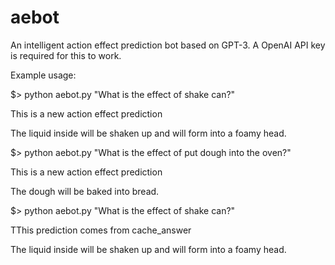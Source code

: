 # aebot
An intelligent action effect prediction bot based on GPT-3. A OpenAI API key is required for this to work.

Example usage:


$> python aebot.py "What is the effect of shake can?"

   This is a new action effect prediction
   
   The liquid inside will be shaken up and will form into a foamy head.


$> python aebot.py "What is the effect of put dough into the oven?"

   This is a new action effect prediction
   
   The dough will be baked into bread.
   
   
$> python aebot.py "What is the effect of shake can?"

   TThis prediction comes from cache_answer
   
   The liquid inside will be shaken up and will form into a foamy head.
   
   
